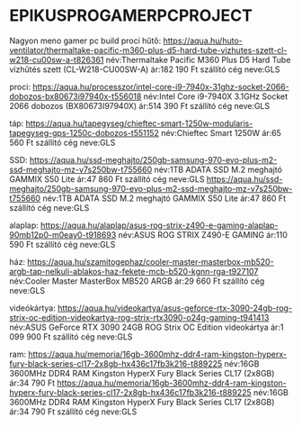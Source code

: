 # EPIKUSPROGAMERPCPROJECT
Nagyon meno gamer pc build 
proci hűtő:
https://aqua.hu/huto-ventilator/thermaltake-pacific-m360-plus-d5-hard-tube-vizhutes-szett-cl-w218-cu00sw-a-t826361
név:Thermaltake Pacific M360 Plus D5 Hard Tube vízhűtés szett (CL-W218-CU00SW-A)
ár:182 190 Ft
szállító cég neve:GLS

proci:
https://aqua.hu/processzor/intel-core-i9-7940x-31ghz-socket-2066-dobozos-bx80673i97940x-t556018
név:Intel Core i9-7940X 3.1GHz Socket 2066 dobozos (BX80673I97940X)
ár:514 390 Ft
szállító cég neve:GLS

táp:
https://aqua.hu/tapegyseg/chieftec-smart-1250w-modularis-tapegyseg-gps-1250c-dobozos-t551152
név:Chieftec Smart 1250W 
ár:65 560 Ft
szállító cég neve:GLS

SSD:
https://aqua.hu/ssd-meghajto/250gb-samsung-970-evo-plus-m2-ssd-meghajto-mz-v7s250bw-t755660
név:1TB ADATA SSD M.2 meghajtó GAMMIX S50 Lite
ár:47 860 Ft
szállító cég neve:GLS
https://aqua.hu/ssd-meghajto/250gb-samsung-970-evo-plus-m2-ssd-meghajto-mz-v7s250bw-t755660
név:1TB ADATA SSD M.2 meghajtó GAMMIX S50 Lite
ár:47 860 Ft
szállító cég neve:GLS

alaplap:
https://aqua.hu/alaplap/asus-rog-strix-z490-e-gaming-alaplap-90mb12p0-m0eay0-t918693
név:ASUS ROG STRIX Z490-E GAMING
ár:110 590 Ft
szállító cég neve:GLS

ház:
https://aqua.hu/szamitogephaz/cooler-master-masterbox-mb520-argb-tap-nelkuli-ablakos-haz-fekete-mcb-b520-kgnn-rga-t927107
név:Cooler Master MasterBox MB520 ARGB
ár:29 660 Ft
szállító cég neve:GLS

videókártya:
https://aqua.hu/videokartya/asus-geforce-rtx-3090-24gb-rog-strix-oc-edition-videokartya-rog-strix-rtx3090-o24g-gaming-t941413
név:ASUS GeForce RTX 3090 24GB ROG Strix OC Edition videokártya
ár:1 099 900 Ft
szállító cég neve:GLS

ram:
https://aqua.hu/memoria/16gb-3600mhz-ddr4-ram-kingston-hyperx-fury-black-series-cl17-2x8gb-hx436c17fb3k216-t889225
név:16GB 3600MHz DDR4 RAM Kingston HyperX Fury Black Series CL17 (2x8GB)
ár:34 790 Ft
https://aqua.hu/memoria/16gb-3600mhz-ddr4-ram-kingston-hyperx-fury-black-series-cl17-2x8gb-hx436c17fb3k216-t889225
név:16GB 3600MHz DDR4 RAM Kingston HyperX Fury Black Series CL17 (2x8GB)
ár:34 790 Ft
szállító cég neve:GLS
